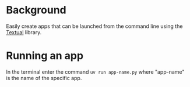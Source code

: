 # Background

Easily create apps that can be launched from the command line using the [Textual](https://github.com/Textualize/textual) library.

# Running an app

In the terminal enter the command `uv run app-name.py` where "app-name" is the name of the specific app.